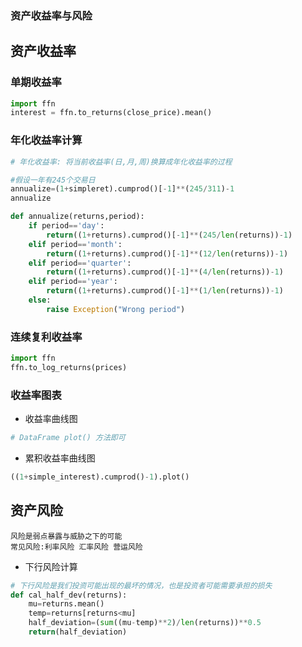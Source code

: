 ### 资产收益率与风险

## 资产收益率
### 单期收益率
```python
import ffn
interest = ffn.to_returns(close_price).mean()
```

### 年化收益率计算
```python
# 年化收益率: 将当前收益率(日,月,周)换算成年化收益率的过程

#假设一年有245个交易日
annualize=(1+simpleret).cumprod()[-1]**(245/311)-1
annualize

def annualize(returns,period):
    if period=='day':
        return((1+returns).cumprod()[-1]**(245/len(returns))-1)
    elif period=='month':
        return((1+returns).cumprod()[-1]**(12/len(returns))-1)
    elif period=='quarter':
        return((1+returns).cumprod()[-1]**(4/len(returns))-1)
    elif period=='year':
        return((1+returns).cumprod()[-1]**(1/len(returns))-1)
    else:
        raise Exception("Wrong period")

```
### 连续复利收益率
```python
import ffn
ffn.to_log_returns(prices)
```
### 收益率图表
* 收益率曲线图
```python
# DataFrame plot() 方法即可
```
* 累积收益率曲线图
```python
((1+simple_interest).cumprod()-1).plot()
```

## 资产风险
```text
风险是弱点暴露与威胁之下的可能
常见风险:利率风险 汇率风险 营运风险 
```
* 下行风险计算
```python
# 下行风险是我们投资可能出现的最坏的情况，也是投资者可能需要承担的损失
def cal_half_dev(returns):
    mu=returns.mean()
    temp=returns[returns<mu]
    half_deviation=(sum((mu-temp)**2)/len(returns))**0.5
    return(half_deviation)
```


